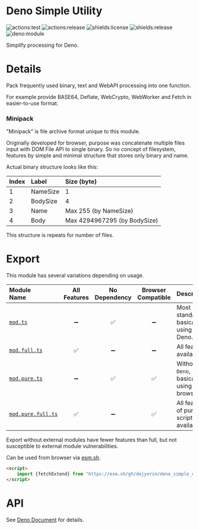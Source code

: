 # **Deno Simple Utility**
![actions:test](https://github.com/dojyorin/deno_simple_utility/actions/workflows/test.yaml/badge.svg)
![actions:release](https://github.com/dojyorin/deno_simple_utility/actions/workflows/release.yaml/badge.svg)
![shields:license](https://img.shields.io/github/license/dojyorin/deno_simple_utility)
![shields:release](https://img.shields.io/github/release/dojyorin/deno_simple_utility)
![deno:module](https://shield.deno.dev/x/simple_utility)

Simplify processing for Deno.

# Details
Pack frequently used binary, text and WebAPI processing into one function.

For example provide BASE64, Deflate, WebCrypto, WebWorker and Fetch in easier-to-use format.

### Minipack
"Minipack" is file archive format unique to this module.

Originally developed for browser, purpose was concatenate multiple files input with DOM File API to single binary.
So no concept of filesystem, features by simple and minimal structure that stores only binary and name.

Actual binary structure looks like this:

|Index|Label|Size (byte)|
|:--|:--|:--|
|1|NameSize|1|
|2|BodySize|4|
|3|Name|Max 255 (by NameSize)|
|4|Body|Max 4294967295 (by BodySize)|

This structure is repeats for number of files.

# Export
This module has several variations depending on usage.

|Module<br>Name|All<br>Features|No<br>Dependency|Browser<br>Compatible|Description|
|:--|:-:|:-:|:-:|:--|
|[`mod.ts`](./mod.ts)|➖|✅|➖|Most standard, basically using with Deno.|
|[`mod.full.ts`](./mod.full.ts)|✅|➖|➖|All features available.|
|[`mod.pure.ts`](./mod.pure.ts)|➖|✅|✅|Without `Deno`, basically using with browser.|
|[`mod.pure.full.ts`](./mod.pure.full.ts)|✅|➖|✅|All features of pure script available.|

Export without external modules have fewer features than full, but not susceptible to external module vulnerabilities.

Can be used from browser via [esm.sh](https://esm.sh).

```html
<script>
    import {fetchExtend} from "https://esm.sh/gh/dojyorin/deno_simple_utility@version/mod.pure.ts?bundle&target=esnext";
</script>
```

# API
See [Deno Document](https://deno.land/x/simple_utility/mod.ts) for details.